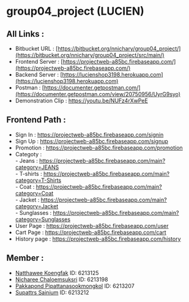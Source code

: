 # group04_project (LUCIEN)

## All Links :
  - Bitbucket URL : [https://bitbucket.org/nnichary/group04_project/](https://bitbucket.org/nnichary/group04_project/src/main/)
  - Frontend Server : [https://projectweb-a85bc.firebaseapp.com/](https://projectweb-a85bc.firebaseapp.com/)
  - Backend Server : [https://lucienshop3198.herokuapp.com](https://lucienshop3198.herokuapp.com)
  - Postman : [https://documenter.getpostman.com/](https://documenter.getpostman.com/view/20750956/UyrG9syo)
  - Demonstration Clip : https://youtu.be/NUFz4rXwPeE
  
## Frontend Path : 
  - Sign In : https://projectweb-a85bc.firebaseapp.com/signin
  - Sign Up : https://projectweb-a85bc.firebaseapp.com/signup
  - Promotion : https://projectweb-a85bc.firebaseapp.com/promotion
  - Categoty : <br />
        -	Jeans : https://projectweb-a85bc.firebaseapp.com/main?category=JEANS <br />
        -	T-shirts : https://projectweb-a85bc.firebaseapp.com/main?category=T-Shirts <br />
        -	Coat : https://projectweb-a85bc.firebaseapp.com/main?category=Coat <br />
        -	Jacket : https://projectweb-a85bc.firebaseapp.com/main?category=Jacket <br />
        -	Sunglasses : https://projectweb-a85bc.firebaseapp.com/main?category=Sunglasses <br />
  - User Page : https://projectweb-a85bc.firebaseapp.com/user
  - Cart Page : https://projectweb-a85bc.firebaseapp.com/cart
  - History page : https://projectweb-a85bc.firebaseapp.com/history


## Member :
  - [Natthawee Koengfak](https://github.com/etnk125) ID: 6213125
  - [Nicharee Chaloemsuksri](https://github.com/nnichar) ID: 6213198
  - [Pakkapond Pipattanasookmongkol](https://github.com/Jaopatk) ID: 6213207
  - [Supattrs Sainium](https://github.com/SupattS) ID: 6213212
